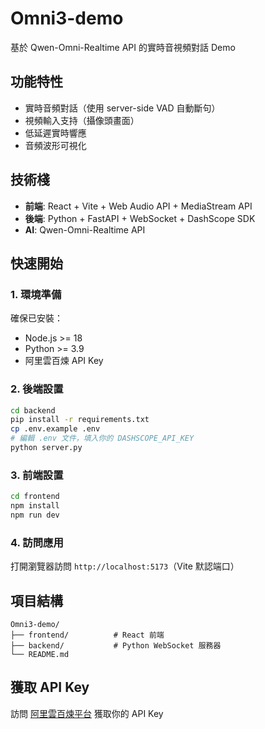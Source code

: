 # Omni3-demo

基於 Qwen-Omni-Realtime API 的實時音視頻對話 Demo

## 功能特性

- 實時音頻對話（使用 server-side VAD 自動斷句）
- 視頻輸入支持（攝像頭畫面）
- 低延遲實時響應
- 音頻波形可視化

## 技術棧

- **前端**: React + Vite + Web Audio API + MediaStream API
- **後端**: Python + FastAPI + WebSocket + DashScope SDK
- **AI**: Qwen-Omni-Realtime API

## 快速開始

### 1. 環境準備

確保已安裝：
- Node.js >= 18
- Python >= 3.9
- 阿里雲百煉 API Key

### 2. 後端設置

```bash
cd backend
pip install -r requirements.txt
cp .env.example .env
# 編輯 .env 文件，填入你的 DASHSCOPE_API_KEY
python server.py
```

### 3. 前端設置

```bash
cd frontend
npm install
npm run dev
```

### 4. 訪問應用

打開瀏覽器訪問 `http://localhost:5173`（Vite 默認端口）

## 項目結構

```
Omni3-demo/
├── frontend/          # React 前端
├── backend/           # Python WebSocket 服務器
└── README.md
```

## 獲取 API Key

訪問 [阿里雲百煉平台](https://bailian.console.aliyun.com/) 獲取你的 API Key
